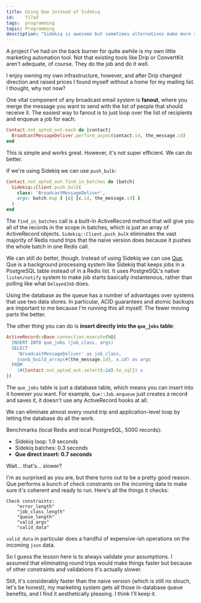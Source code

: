 ```yaml
---
title: Using Que instead of Sidekiq
id:    f17ad
tags:  programming
topic: Programming
description: "Sidekiq is awesome but sometimes alternatives make more sense."
---
```


A project I've had on the back burner for quite awhile is my own little marketing automation tool.
Not that existing tools like Drip or ConvertKit aren't adequate, of course.
They do the job and do it well.

I enjoy owning my own infrastructure, however, and after Drip changed direction and raised prices I found myself without a home for my mailing list.
I thought, why not now?

One vital component of any broadcast email system is **fanout**, where you merge the message you want to send with the list of people that should receive it.
The easiest way to fanout is to just loop over the list of recipients and enqueue a job for each:

```ruby
Contact.not_opted_out.each do |contact|
  BroadcastMessageDeliver.perform_async(contact.id, the_message.id)
end
```

This is simple and works great. However, it's not super efficient. We can do better.

If we're using Sidekiq we can use `push_bulk`:

```ruby
Contact.not_opted_out.find_in_batches do |batch|
  Sidekiq::Client.push_bulk(
    class: 'BroadcastMessageDeliver', 
    args: batch.map { |c| [c.id, the_message.id] }
  )
end
```

The `find_in_batches` call is a built-in ActiveRecord method that will give you all of the records in the scope in batches, which is just an array of ActiveRecord objects.
`Sidekiq::Client.push_bulk` eliminates the vast majority of Redis round trips that the naive version does because it pushes the whole batch in one Redis call.

We can still do better, though. Instead of using Sidekiq we can use [Que](https://github.com/chanks/que).
Que is a background processing system like Sidekiq that keeps jobs in a PostgreSQL table instead of in a Redis list.
It uses PostgreSQL's native `listen/notify` system to make job starts basically instantenous, rather than polling like what `DelayedJob` does.

Using the database as the queue has a number of advantages over systems that use two data stores. In particular, ACID guarantees and atomic backups are important to me because I'm running this all myself. The fewer moving parts the better.

The other thing you can do is **insert directly into the `que_jobs` table**:

```ruby
ActiveRecord::Base.connection.execute(%Q{
  INSERT INTO que_jobs (job_class, args)
  SELECT
    'BroadcastMessageDeliver' as job_class,
    jsonb_build_array(#{the_message.id}, x.id) as args
  FROM
    (#{Contact.not_opted_out.select(:id).to_sql}) x
})
```

The `que_jobs` table is just a database table, which means you can insert into it however you want.
For example, `Que::Job.enqueue` just creates a record and saves it, it doesn't use any ActiveRecord hooks at all.

We can eliminate almost every round trip and application-level loop by letting the database do all the work.

Benchmarks (local Redis and local PostgreSQL, 5000 records):

* Sidekiq loop: 1.9 seconds
* Sidekiq batches: 0.3 seconds
* **Que direct insert: 0.7 seconds**

Wait... that's... slower?

I'm as surprised as you are, but there turns out to be a pretty good reason.
Que performs a bunch of check constrants on the incoming data to make sure it's coherent and ready to run. Here's all the things it checks:

```
Check constraints:
    "error_length"
    "job_class_length"
    "queue_length"
    "valid_args"
    "valid_data"
```

`valid_data` in particular does a handful of expensive-ish operations on the incoming `json` data.

So I guess the lesson here is to always validate your assumptions.
I assumed that eliminating round trips would make things faster but because of other constraints and validations it's actually slower.

Still, it's considerably faster than the naive version (which is still no slouch, let's be honest), my marketing system gets all those in-database queue benefits, and I find it aesthetically pleasing. I think I'll keep it.
